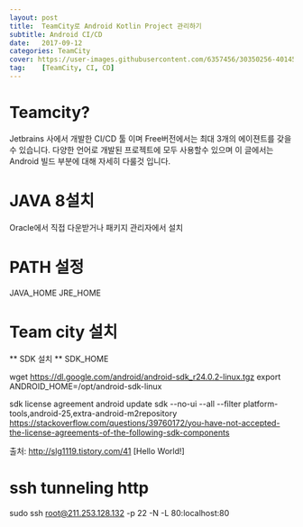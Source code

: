 ```yaml
---
layout: post
title:  TeamCity로 Android Kotlin Project 관리하기
subtitle: Android CI/CD
date:   2017-09-12
categories: TeamCity
cover: https://user-images.githubusercontent.com/6357456/30350256-40145f28-9816-11e7-936a-0df371759473.png
tag:    [TeamCity, CI, CD]
---
```


# Teamcity?
Jetbrains 사에서 개발한 CI/CD 툴 이며 Free버전에서는 
최대 3개의 에이젼트를 갖을 수 있습니다.
다양한 언어로 개발된 프로젝트에 모두 사용할수 있으며
이 글에서는 Android 빌드 부분에 대해 자세히 다룰것 입니다. 

# JAVA 8설치
Oracle에서 직접 다운받거나
패키지 관리자에서 설치

# PATH 설정
JAVA_HOME
JRE_HOME 

# Team city 설치

** SDK  설치
** SDK_HOME

wget https://dl.google.com/android/android-sdk_r24.0.2-linux.tgz
export ANDROID_HOME=/opt/android-sdk-linux

sdk license agreement
android update sdk --no-ui --all --filter platform-tools,android-25,extra-android-m2repository
https://stackoverflow.com/questions/39760172/you-have-not-accepted-the-license-agreements-of-the-following-sdk-components

출처: http://slg1119.tistory.com/41 [Hello World!]


# ssh tunneling http

sudo ssh root@211.253.128.132 -p 22 -N -L 80:localhost:80